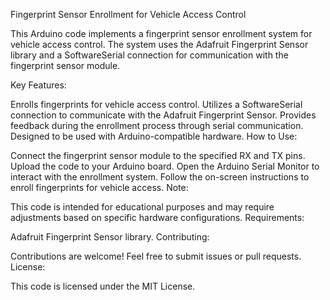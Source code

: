Fingerprint Sensor Enrollment for Vehicle Access Control

This Arduino code implements a fingerprint sensor enrollment system for vehicle access control. The system uses the Adafruit Fingerprint Sensor library and a SoftwareSerial connection for communication with the fingerprint sensor module.

Key Features:

Enrolls fingerprints for vehicle access control.
Utilizes a SoftwareSerial connection to communicate with the Adafruit Fingerprint Sensor.
Provides feedback during the enrollment process through serial communication.
Designed to be used with Arduino-compatible hardware.
How to Use:

Connect the fingerprint sensor module to the specified RX and TX pins.
Upload the code to your Arduino board.
Open the Arduino Serial Monitor to interact with the enrollment system.
Follow the on-screen instructions to enroll fingerprints for vehicle access.
Note:

This code is intended for educational purposes and may require adjustments based on specific hardware configurations.
Requirements:

Adafruit Fingerprint Sensor library.
Contributing:

Contributions are welcome! Feel free to submit issues or pull requests.
License:

This code is licensed under the MIT License.
